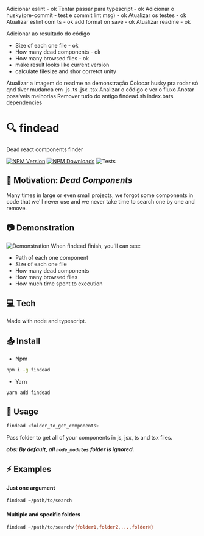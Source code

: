 Adicionar eslint - ok
Tentar passar para typescript - ok
Adicionar o husky(pre-commit - test e commit lint msg) - ok
Atualizar os testes - ok
Atualizar eslint com ts - ok
add format on save - ok
Atualizar readme - ok

Adicionar ao resultado do código
- Size of each one file - ok
- How many dead components - ok 
- How many browsed files - ok 
- make result looks like current version
- calculate filesize and shor corretct unity

Atualizar a imagem do readme na demonstração
Colocar husky pra rodar só qnd tiver mudanca em .js .ts .jsx .tsx
Analizar o código e ver o fluxo
Anotar possíveis melhorias
Remover tudo do antigo
  findead.sh
  index.bats
  dependencies

# :mag: findead

Dead react components finder

[![NPM Version](https://img.shields.io/npm/v/findead?logo=npm)]()
[![NPM Downloads](https://img.shields.io/npm/dw/findead?logo=npm)]()
![Tests](https://github.com/narcello/findead/workflows/TESTS/badge.svg)

## :dart: Motivation: _Dead Components_

Many times in large or even small projects, we forgot some components in code that we'll never use and we never take time to search one by one and remove.

## :camera: Demonstration

![Demonstration](https://user-images.githubusercontent.com/6786382/73863397-c3d5aa00-481e-11ea-9360-0a530a93cd4a.png)
When findead finish, you'll can see:

- Path of each one component
- Size of each one file
- How many dead components
- How many browsed files
- How much time spent to execution

## :computer: Tech

Made with node and typescript.

## :inbox_tray: Install

- Npm

```sh
npm i -g findead
```

- Yarn

```sh
yarn add findead
```

## :hammer: Usage

```bash
findead <folder_to_get_components>
```

Pass folder to get all of your components in js, jsx, ts and tsx files.

**_obs: By default, all `node_modules` folder is ignored._**

## :zap: Examples

#### Just one argument


```bash
findead ~/path/to/search
```

#### Multiple and specific folders

```bash
findead ~/path/to/search/{folder1,folder2,...,folderN}
```

